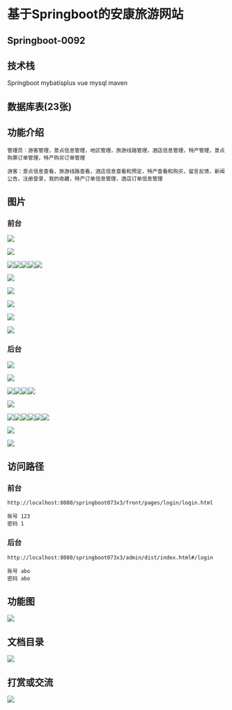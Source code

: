 # 基于Springboot的安康旅游网站

## Springboot-0092



## 技术栈

Springboot mybatisplus vue mysql maven



## 数据库表(23张)



## 功能介绍

```properties
管理员：游客管理，景点信息管理，地区管理，旅游线路管理，酒店信息管理，特产管理，景点购票订单管理，特产购买订单管理

游客：景点信息查看，旅游线路查看，酒店信息查看和预定，特产查看和购买，留言反馈，新闻公告，注册登录，我的收藏，特产订单信息管理，酒店订单信息管理
```



## 图片

### 前台

![](./images/1.jpg)

![](./images/2.jpg)





![](./images/3.jpg)![](./images/4.jpg)![](./images/5.jpg)![](./images/6.jpg)![](./images/7.jpg)

![](./images/8.jpg)

![](./images/9.jpg)

![](./images/10.jpg)

![](./images/11.jpg)

![](./images/12.jpg)

### 后台

![](./images/13.jpg)

![](./images/14.jpg)

![](./images/15.jpg)![](./images/16.jpg)![](./images/17.jpg)![](./images/18.jpg)

![](./images/19.jpg)

![](./images/20.jpg)![](./images/21.jpg)![](./images/22.jpg)![](./images/23.jpg)![](./images/24.jpg)![](./images/25.jpg)

![](./images/26.jpg)

![](./images/27.jpg)

## 访问路径

### 前台

```properties
http://localhost:8080/springboot073x3/front/pages/login/login.html

账号 123
密码 1
```

### 后台

```properties
http://localhost:8080/springboot073x3/admin/dist/index.html#/login

账号 abo
密码 abo
```





## 功能图

![](./images/gn.jpg)



## 文档目录

![](./images/wd.jpg)



## 打赏或交流

![](./images/vx.jpg)







